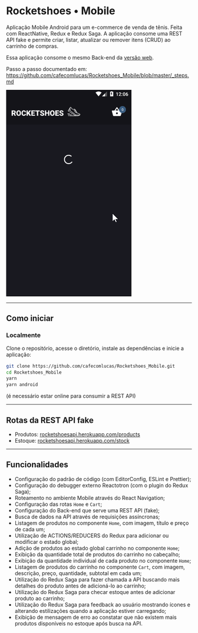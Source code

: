 # Rocketshoes • Mobile

Aplicação Mobile Android para um e-commerce de venda de tênis. Feita com ReactNative, Redux e Redux Saga. A aplicação consome uma REST API fake e permite criar, listar, atualizar ou remover itens (CRUD) ao carrinho de compras.

Essa aplicação consome o mesmo Back-end da [versão web](https://github.com/cafecomlucas/Rocketshoes_Web).

Passo a passo documentado em: https://github.com/cafecomlucas/Rocketshoes_Mobile/blob/master/_steps.md

![Busca na API e demonstra o CRUD - Rocketshoes Mobile](.github/react-native_ecommerce_crud_redux_saga_rocketshoes.gif)

---

## Como iniciar

### Localmente

Clone o repositório, acesse o diretório, instale as dependências e inicie a aplicação:

```bash
git clone https://github.com/cafecomlucas/Rocketshoes_Mobile.git
cd Rocketshoes_Mobile
yarn
yarn android
```

(é necessário estar online para consumir a REST API)

---

## Rotas da REST API fake

- Produtos: [rocketshoesapi.herokuapp.com/products](https://rocketshoesapi.herokuapp.com/products)
- Estoque: [rocketshoesapi.herokuapp.com/stock](https://rocketshoesapi.herokuapp.com/stock)

---

## Funcionalidades

- Configuração do padrão de código (com EditorConfig, ESLint e Prettier);
- Configuração do debugger externo Reactotron (com o plugin do Redux Saga);
- Roteamento no ambiente Mobile através do React Navigation;
- Configuração das rotas `Home` e `Cart`;
- Configuração do Back-end que serve uma REST API (fake);
- Busca de dados na API através de requisições assíncronas;
- Listagem de produtos no componente `Home`, com imagem, título e preço de cada um;
- Utilização de ACTIONS/REDUCERS do Redux para adicionar ou modificar o estado global;
- Adição de produtos ao estado global carrinho no componente `Home`;
- Exibição da quantidade total de produtos do carrinho no cabeçalho;
- Exibição da quantidade individual de cada produto no componente `Home`;
- Listagem de produtos do carrinho no componente `Cart`, com imagem, descrição, preço, quantidade, subtotal em cada um;
- Utilização do Redux Saga para fazer chamada a API buscando mais detalhes do produto antes de adicioná-lo ao carrinho;
- Utilização do Redux Saga para checar estoque antes de adicionar produto ao carrinho;
- Utilização do Redux Saga para feedback ao usuário mostrando ícones e alterando estilizações quando a aplicação estiver carregando;
- Exibição de mensagem de erro ao constatar que não existem mais produtos disponíveis no estoque após busca na API.

